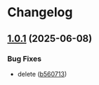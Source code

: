 # Changelog

## [1.0.1](https://github.com/fchimpan/release-please-dev/compare/frontend@v1.0.0...frontend@v1.0.1) (2025-06-08)


### Bug Fixes

* delete ([b560713](https://github.com/fchimpan/release-please-dev/commit/b56071333c08cc95402c4bbc7d53e8ac5dec7c4a))
